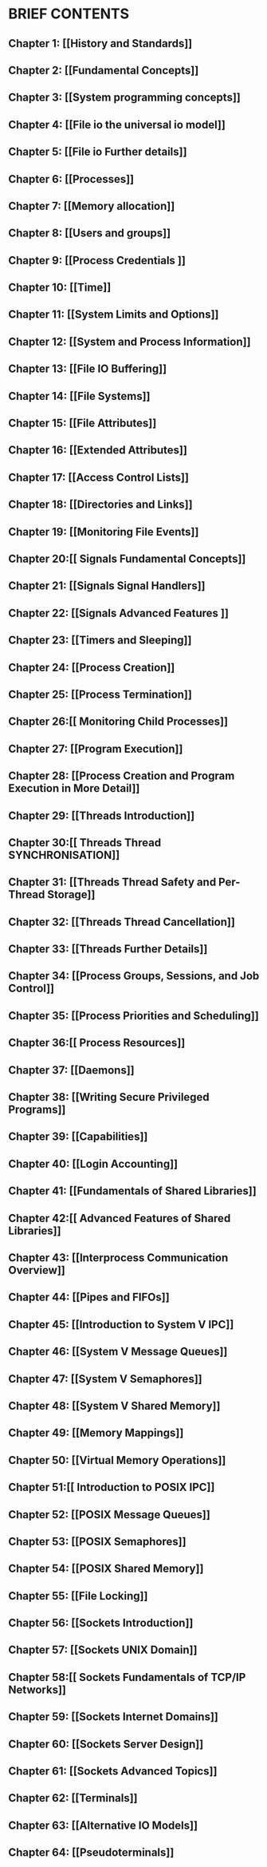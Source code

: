 # **BRIEF CONTENTS** 
## Chapter 1: [[History and Standards]]
## Chapter 2: [[Fundamental Concepts]]
## Chapter 3: [[System programming concepts]]
## Chapter 4: [[File io the universal io model]]
## Chapter 5: [[File io Further details]]
## Chapter 6: [[Processes]]
## Chapter 7: [[Memory allocation]]
## Chapter 8: [[Users and groups]]
## Chapter 9: [[Process Credentials ]]
## Chapter 10: [[Time]]
## Chapter 11: [[System Limits and Options]]
## Chapter 12: [[System and Process Information]]
## Chapter 13: [[File IO Buffering]]
## Chapter 14: [[File Systems]] 
## Chapter 15: [[File Attributes]]
## Chapter 16: [[Extended Attributes]]
## Chapter 17: [[Access Control Lists]]
## Chapter 18: [[Directories and Links]]
## Chapter 19: [[Monitoring File Events]]
## Chapter 20:[[ Signals Fundamental Concepts]]
## Chapter 21: [[Signals Signal Handlers]]
## Chapter 22: [[Signals Advanced Features ]]
## Chapter 23: [[Timers and Sleeping]]
## Chapter 24: [[Process Creation]]
## Chapter 25: [[Process Termination]]
## Chapter 26:[[ Monitoring Child Processes]]
## Chapter 27: [[Program Execution]]
## Chapter 28: [[Process Creation and Program Execution in More Detail]]
## Chapter 29: [[Threads Introduction]]
## Chapter 30:[[ Threads Thread SYNCHRONISATION]]
## Chapter 31: [[Threads Thread Safety and Per-Thread Storage]]
## Chapter 32: [[Threads Thread Cancellation]]
## Chapter 33: [[Threads Further Details]]
## Chapter 34: [[Process Groups, Sessions, and Job Control]]
## Chapter 35: [[Process Priorities and Scheduling]]
## Chapter 36:[[ Process Resources]]
## Chapter 37: [[Daemons]]
## Chapter 38: [[Writing Secure Privileged Programs]]
## Chapter 39: [[Capabilities]]
## Chapter 40: [[Login Accounting]]
## Chapter 41: [[Fundamentals of Shared Libraries]]
## Chapter 42:[[ Advanced Features of Shared Libraries]]
## Chapter 43: [[Interprocess Communication Overview]]
## Chapter 44: [[Pipes and FIFOs]]
## Chapter 45: [[Introduction to System V IPC]]
## Chapter 46: [[System V Message Queues]]
## Chapter 47: [[System V Semaphores]]
## Chapter 48: [[System V Shared Memory]]
## Chapter 49: [[Memory Mappings]]
## Chapter 50: [[Virtual Memory Operations]]
## Chapter 51:[[ Introduction to POSIX IPC]]
## Chapter 52: [[POSIX Message Queues]]
## Chapter 53: [[POSIX Semaphores]]
## Chapter 54: [[POSIX Shared Memory]]
## Chapter 55: [[File Locking]]
## Chapter 56: [[Sockets Introduction]]
## Chapter 57: [[Sockets UNIX Domain]]
## Chapter 58:[[ Sockets Fundamentals of TCP/IP Networks]]
## Chapter 59: [[Sockets Internet Domains]]
## Chapter 60: [[Sockets Server Design]]
## Chapter 61: [[Sockets Advanced Topics]]
## Chapter 62: [[Terminals]]
## Chapter 63: [[Alternative IO Models]]
## Chapter 64: [[Pseudoterminals]]



